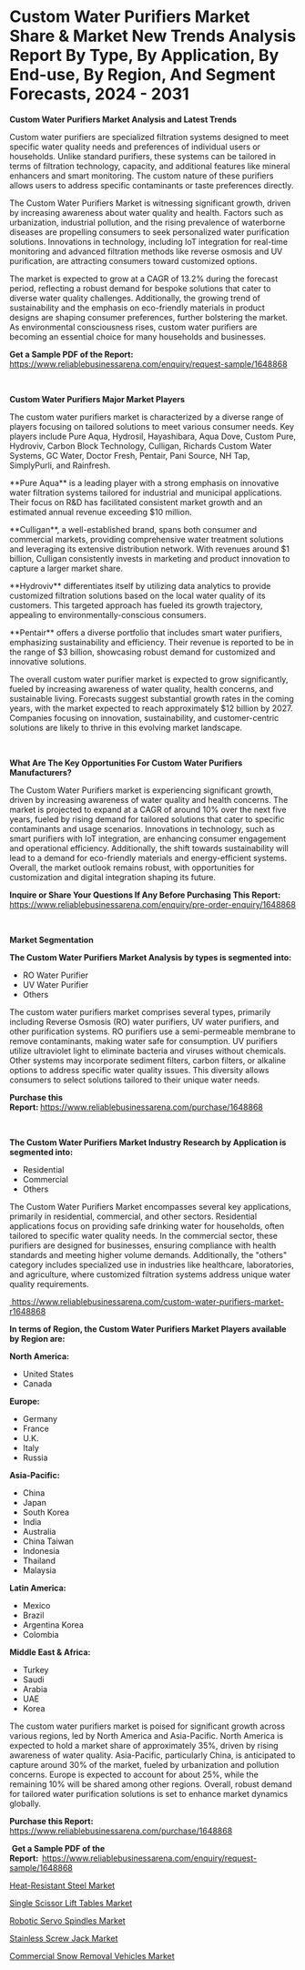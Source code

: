 <p><h1>Custom Water Purifiers Market Share & Market New Trends Analysis Report By Type, By Application, By End-use, By Region, And Segment Forecasts, 2024 - 2031</h1></p><p><strong>Custom Water Purifiers Market Analysis and Latest Trends</strong></p>
<p><p>Custom water purifiers are specialized filtration systems designed to meet specific water quality needs and preferences of individual users or households. Unlike standard purifiers, these systems can be tailored in terms of filtration technology, capacity, and additional features like mineral enhancers and smart monitoring. The custom nature of these purifiers allows users to address specific contaminants or taste preferences directly.</p><p>The Custom Water Purifiers Market is witnessing significant growth, driven by increasing awareness about water quality and health. Factors such as urbanization, industrial pollution, and the rising prevalence of waterborne diseases are propelling consumers to seek personalized water purification solutions. Innovations in technology, including IoT integration for real-time monitoring and advanced filtration methods like reverse osmosis and UV purification, are attracting consumers toward customized options.</p><p>The market is expected to grow at a CAGR of 13.2% during the forecast period, reflecting a robust demand for bespoke solutions that cater to diverse water quality challenges. Additionally, the growing trend of sustainability and the emphasis on eco-friendly materials in product designs are shaping consumer preferences, further bolstering the market. As environmental consciousness rises, custom water purifiers are becoming an essential choice for many households and businesses.</p></p>
<p><strong>Get a Sample PDF of the Report:&nbsp;</strong> <a href="https://www.reliablebusinessarena.com/enquiry/request-sample/1648868?utm_campaign=1610&utm_medium=2&utm_source=Github&utm_content=ia&utm_term=15102024&utm_id=custom-water-purifiers">https://www.reliablebusinessarena.com/enquiry/request-sample/1648868</a></p>
<p>&nbsp;</p>
<p><strong>Custom Water Purifiers Major Market Players</strong></p>
<p><p>The custom water purifiers market is characterized by a diverse range of players focusing on tailored solutions to meet various consumer needs. Key players include Pure Aqua, Hydrosil, Hayashibara, Aqua Dove, Custom Pure, Hydroviv, Carbon Block Technology, Culligan, Richards Custom Water Systems, GC Water, Doctor Fresh, Pentair, Pani Source, NH Tap, SimplyPurli, and Rainfresh.</p><p>**Pure Aqua** is a leading player with a strong emphasis on innovative water filtration systems tailored for industrial and municipal applications. Their focus on R&D has facilitated consistent market growth and an estimated annual revenue exceeding $10 million.</p><p>**Culligan**, a well-established brand, spans both consumer and commercial markets, providing comprehensive water treatment solutions and leveraging its extensive distribution network. With revenues around $1 billion, Culligan consistently invests in marketing and product innovation to capture a larger market share.</p><p>**Hydroviv** differentiates itself by utilizing data analytics to provide customized filtration solutions based on the local water quality of its customers. This targeted approach has fueled its growth trajectory, appealing to environmentally-conscious consumers.</p><p>**Pentair** offers a diverse portfolio that includes smart water purifiers, emphasizing sustainability and efficiency. Their revenue is reported to be in the range of $3 billion, showcasing robust demand for customized and innovative solutions.</p><p>The overall custom water purifier market is expected to grow significantly, fueled by increasing awareness of water quality, health concerns, and sustainable living. Forecasts suggest substantial growth rates in the coming years, with the market expected to reach approximately $12 billion by 2027. Companies focusing on innovation, sustainability, and customer-centric solutions are likely to thrive in this evolving market landscape.</p></p>
<p>&nbsp;</p>
<p><strong>What Are The Key Opportunities For Custom Water Purifiers Manufacturers?</strong></p>
<p><p>The Custom Water Purifiers market is experiencing significant growth, driven by increasing awareness of water quality and health concerns. The market is projected to expand at a CAGR of around 10% over the next five years, fueled by rising demand for tailored solutions that cater to specific contaminants and usage scenarios. Innovations in technology, such as smart purifiers with IoT integration, are enhancing consumer engagement and operational efficiency. Additionally, the shift towards sustainability will lead to a demand for eco-friendly materials and energy-efficient systems. Overall, the market outlook remains robust, with opportunities for customization and digital integration shaping its future.</p></p>
<p><strong>Inquire or Share Your Questions If Any Before Purchasing This Report:</strong> <a href="https://www.reliablebusinessarena.com/enquiry/pre-order-enquiry/1648868?utm_campaign=1610&utm_medium=2&utm_source=Github&utm_content=ia&utm_term=15102024&utm_id=custom-water-purifiers">https://www.reliablebusinessarena.com/enquiry/pre-order-enquiry/1648868</a></p>
<p>&nbsp;</p>
<p><strong>Market Segmentation</strong></p>
<p><strong>The Custom Water Purifiers Market Analysis by types is segmented into:</strong></p>
<p><ul><li>RO Water Purifier</li><li>UV Water Purifier</li><li>Others</li></ul></p>
<p><p>The custom water purifiers market comprises several types, primarily including Reverse Osmosis (RO) water purifiers, UV water purifiers, and other purification systems. RO purifiers use a semi-permeable membrane to remove contaminants, making water safe for consumption. UV purifiers utilize ultraviolet light to eliminate bacteria and viruses without chemicals. Other systems may incorporate sediment filters, carbon filters, or alkaline options to address specific water quality issues. This diversity allows consumers to select solutions tailored to their unique water needs.</p></p>
<p><strong>Purchase this Report:&nbsp;</strong><a href="https://www.reliablebusinessarena.com/purchase/1648868?utm_campaign=1610&utm_medium=2&utm_source=Github&utm_content=ia&utm_term=15102024&utm_id=custom-water-purifiers">https://www.reliablebusinessarena.com/purchase/1648868</a></p>
<p>&nbsp;</p>
<p><strong>The Custom Water Purifiers Market Industry Research by Application is segmented into:</strong></p>
<p><ul><li>Residential</li><li>Commercial</li><li>Others</li></ul></p>
<p><p>The Custom Water Purifiers Market encompasses several key applications, primarily in residential, commercial, and other sectors. Residential applications focus on providing safe drinking water for households, often tailored to specific water quality needs. In the commercial sector, these purifiers are designed for businesses, ensuring compliance with health standards and meeting higher volume demands. Additionally, the "others" category includes specialized use in industries like healthcare, laboratories, and agriculture, where customized filtration systems address unique water quality requirements.</p></p>
<p><a href="https://www.reliablebusinessarena.com/custom-water-purifiers-market-r1648868?utm_campaign=1610&utm_medium=2&utm_source=Github&utm_content=ia&utm_term=15102024&utm_id=custom-water-purifiers">&nbsp;https://www.reliablebusinessarena.com/custom-water-purifiers-market-r1648868</a></p>
<p><strong>In terms of Region, the Custom Water Purifiers Market Players available by Region are:</strong></p>
<p>
    <p> <strong> North America: </strong>
        <ul>
            <li>United States</li>
            <li>Canada</li>
        </ul>
        </p> 
    <p> <strong> Europe: </strong>
        <ul>
            <li>Germany</li>
            <li>France</li>
            <li>U.K.</li>
            <li>Italy</li>
            <li>Russia</li>
        </ul>
        </p> 
    <p> <strong> Asia-Pacific: </strong>
        <ul>
            <li>China</li>
            <li>Japan</li>
            <li>South Korea</li>
            <li>India</li>
            <li>Australia</li>
            <li>China Taiwan</li>
            <li>Indonesia</li>
            <li>Thailand</li>
            <li>Malaysia</li>
        </ul>
        </p> 
    <p> <strong> Latin America: </strong>
        <ul>
            <li>Mexico</li>
            <li>Brazil</li>
            <li>Argentina Korea</li>
            <li>Colombia</li>
        </ul>
        </p> 
    <p> <strong> Middle East & Africa: </strong>
        <ul>
            <li>Turkey</li>
            <li>Saudi</li>
            <li>Arabia</li>
            <li>UAE</li>
            <li>Korea</li>
        </ul>
    </p>
    </p>
<p><p>The custom water purifiers market is poised for significant growth across various regions, led by North America and Asia-Pacific. North America is expected to hold a market share of approximately 35%, driven by rising awareness of water quality. Asia-Pacific, particularly China, is anticipated to capture around 30% of the market, fueled by urbanization and pollution concerns. Europe is expected to account for about 25%, while the remaining 10% will be shared among other regions. Overall, robust demand for tailored water purification solutions is set to enhance market dynamics globally.</p></p>
<p><strong>Purchase this Report: </strong><a href="https://www.reliablebusinessarena.com/purchase/1648868?utm_campaign=1610&utm_medium=2&utm_source=Github&utm_content=ia&utm_term=15102024&utm_id=custom-water-purifiers">https://www.reliablebusinessarena.com/purchase/1648868</a></p>
<p>&nbsp;<strong>Get a Sample PDF of the Report:&nbsp;&nbsp;</strong><a href="https://www.reliablebusinessarena.com/enquiry/request-sample/1648868?utm_campaign=1610&utm_medium=2&utm_source=Github&utm_content=ia&utm_term=15102024&utm_id=custom-water-purifiers">https://www.reliablebusinessarena.com/enquiry/request-sample/1648868</a></p>
<p><strong></strong></p>
<p><p><a href="https://www.linkedin.com/pulse/heat-resistant-steel-market-size-growth-trends-statistics-tijfe?trk=public_post_embed_feed-article-content&utm_campaign=1610&utm_medium=2&utm_source=Github&utm_content=ia&utm_term=15102024&utm_id=custom-water-purifiers">Heat-Resistant Steel Market</a></p><p><a href="https://www.linkedin.com/pulse/single-scissor-lift-tables-market-penetration-strategies-0gazc?trk=public_post_embed_feed-article-content&utm_campaign=1610&utm_medium=2&utm_source=Github&utm_content=ia&utm_term=15102024&utm_id=custom-water-purifiers">Single Scissor Lift Tables Market</a></p><p><a href="https://www.linkedin.com/pulse/future-robotic-servo-spindles-market-global-forecast-trends-yoj6e?trk=public_post_embed_feed-article-content&utm_campaign=1610&utm_medium=2&utm_source=Github&utm_content=ia&utm_term=15102024&utm_id=custom-water-purifiers">Robotic Servo Spindles Market</a></p><p><a href="https://www.linkedin.com/pulse/stainless-screw-jack-market-global-regional-analysis-focus-fexec?trk=public_post_embed_feed-article-content&utm_campaign=1610&utm_medium=2&utm_source=Github&utm_content=ia&utm_term=15102024&utm_id=custom-water-purifiers">Stainless Screw Jack Market</a></p><p><a href="https://github.com/DixieGrimes/Market-Research-Report-List-1/blob/main/commercial-snow-removal-vehicles-market.md?utm_campaign=1610&utm_medium=2&utm_source=Github&utm_content=ia&utm_term=15102024&utm_id=custom-water-purifiers">Commercial Snow Removal Vehicles Market</a></p></p>